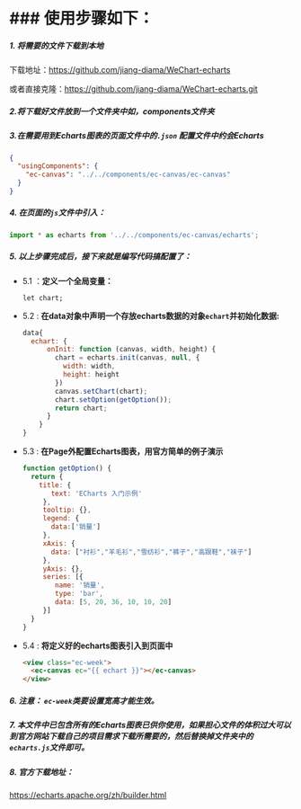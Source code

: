 # ### 使用步骤如下：

##### 1. 将需要的文件下载到本地

下载地址：https://github.com/jiang-diama/WeChart-echarts

或者直接克隆：https://github.com/jiang-diama/WeChart-echarts.git

##### 2.将下载好文件放到一个文件夹中如，components文件夹

##### 3.在需要用到Echarts图表的页面文件中的`.json` 配置文件中约会Echarts

```json
{
  "usingComponents": {
    "ec-canvas": "../../components/ec-canvas/ec-canvas"
  }
}
```

##### 4. 在页面的`js`文件中引入：

```js
import * as echarts from '../../components/ec-canvas/echarts';
```

##### 5. 以上步骤完成后，接下来就是编写代码搞配置了：

- 5.1 ：**定义一个全局变量：**

  ```
  let chart;
  ```

- 5.2 : **在data对象中声明一个存放echarts数据的对象`echart`并初始化数据:**

  ```js
  data{
  	echart: {
        onInit: function (canvas, width, height) {
          chart = echarts.init(canvas, null, {
            width: width,
            height: height
          })
          canvas.setChart(chart);
          chart.setOption(getOption());
          return chart;
        }
      }
  }
  ```

- 5.3 : **在Page外配置Echarts图表，用官方简单的例子演示**

  ```js
  function getOption() {
    return {
      title: {
         text: 'ECharts 入门示例'
       },
       tooltip: {},
       legend: {
         data:['销量']
       },
       xAxis: {
         data: ["衬衫","羊毛衫","雪纺衫","裤子","高跟鞋","袜子"]
       },
       yAxis: {},
       series: [{
          name: '销量',
          type: 'bar',
          data: [5, 20, 36, 10, 10, 20]
       }]
    }
  }
  ```

- 5.4 : **将定义好的echarts图表引入到页面中**

  ```html
  <view class="ec-week">
  	<ec-canvas ec="{{ echart }}"></ec-canvas>
  </view>
  ```

##### 6. 注意： `ec-week`类要设置宽高才能生效。

##### 7. 本文件中已包含所有的Echarts图表已供你使用，如果担心文件的体积过大可以到官方网站下载自己的项目需求下载所需要的，然后替换掉文件夹中的`echarts.js`文件即可。

##### 8. 官方下载地址：

https://echarts.apache.org/zh/builder.html



